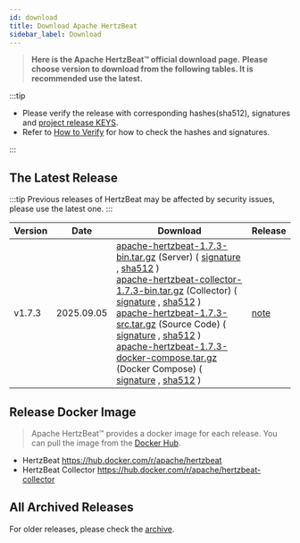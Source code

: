 ```yaml
---
id: download
title: Download Apache HertzBeat
sidebar_label: Download
---
```


> **Here is the Apache HertzBeat™ official download page.**
> **Please choose version to download from the following tables. It is recommended use the latest.**

:::tip

- Please verify the release with corresponding hashes(sha512), signatures and [project release KEYS](https://downloads.apache.org/hertzbeat/KEYS).
- Refer to [How to Verify](https://www.apache.org/dyn/closer.cgi#verify) for how to check the hashes and signatures.

:::

## The Latest Release

:::tip
Previous releases of HertzBeat may be affected by security issues, please use the latest one.
:::

| Version | Date       | Download                                                                                                                                                                                                                                                                                                                                                                                                                                                                                                                                                                                                                                                                                                                                                                                                                                                                                                                                                                                                                                                                                                                                                                                                                                                                                                                                                                                                                                                                                               | Release                                                         |
|---------|------------|--------------------------------------------------------------------------------------------------------------------------------------------------------------------------------------------------------------------------------------------------------------------------------------------------------------------------------------------------------------------------------------------------------------------------------------------------------------------------------------------------------------------------------------------------------------------------------------------------------------------------------------------------------------------------------------------------------------------------------------------------------------------------------------------------------------------------------------------------------------------------------------------------------------------------------------------------------------------------------------------------------------------------------------------------------------------------------------------------------------------------------------------------------------------------------------------------------------------------------------------------------------------------------------------------------------------------------------------------------------------------------------------------------------------------------------------------------------------------------------------------------|-----------------------------------------------------------------|
| v1.7.3  | 2025.09.05 | [apache-hertzbeat-1.7.3-bin.tar.gz](https://www.apache.org/dyn/closer.lua/hertzbeat/1.7.3/apache-hertzbeat-1.7.3-bin.tar.gz) (Server) ( [signature](https://downloads.apache.org/hertzbeat/1.7.3/apache-hertzbeat-1.7.3-bin.tar.gz.asc) , [sha512](https://downloads.apache.org/hertzbeat/1.7.3/apache-hertzbeat-1.7.3-bin.tar.gz.sha512) ) <br/> [apache-hertzbeat-collector-1.7.3-bin.tar.gz](https://www.apache.org/dyn/closer.lua/hertzbeat/1.7.3/apache-hertzbeat-collector-1.7.3-bin.tar.gz) (Collector) ( [signature](https://downloads.apache.org/hertzbeat/1.7.3/apache-hertzbeat-collector-1.7.3-bin.tar.gz.asc) , [sha512](https://downloads.apache.org/hertzbeat/1.7.3/apache-hertzbeat-collector-1.7.3-bin.tar.gz.sha512) ) <br/> [apache-hertzbeat-1.7.3-src.tar.gz](https://www.apache.org/dyn/closer.lua/hertzbeat/1.7.3/apache-hertzbeat-1.7.3-src.tar.gz) (Source Code) ( [signature](https://downloads.apache.org/hertzbeat/1.7.3/apache-hertzbeat-1.7.3-src.tar.gz.asc) , [sha512](https://downloads.apache.org/hertzbeat/1.7.3/apache-hertzbeat-1.7.3-src.tar.gz.sha512) )  <br/> [apache-hertzbeat-1.7.3-docker-compose.tar.gz](https://github.com/apache/hertzbeat/releases/download/v1.7.3/apache-hertzbeat-1.7.3-docker-compose.tar.gz) (Docker Compose) ( [signature](https://downloads.apache.org/hertzbeat/1.7.3/apache-hertzbeat-1.7.3-docker-compose.tar.gz.asc) , [sha512](https://downloads.apache.org/hertzbeat/1.7.3/apache-hertzbeat-1.7.3-docker-compose.tar.gz.sha512) ) | [note](https://github.com/apache/hertzbeat/releases/tag/v1.7.3) |

## Release Docker Image

> Apache HertzBeat™ provides a docker image for each release. You can pull the image from the [Docker Hub](https://hub.docker.com/r/apache/hertzbeat).

- HertzBeat <https://hub.docker.com/r/apache/hertzbeat>
- HertzBeat Collector <https://hub.docker.com/r/apache/hertzbeat-collector>

## All Archived Releases

For older releases, please check the [archive](https://archive.apache.org/dist/incubator/hertzbeat/).
